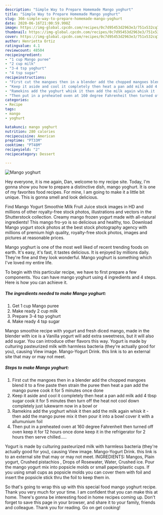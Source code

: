 ```yaml
---
description: "Simple Way to Prepare Homemade Mango yoghurt"
title: "Simple Way to Prepare Homemade Mango yoghurt"
slug: 366-simple-way-to-prepare-homemade-mango-yoghurt
date: 2020-06-16T21:00:59.998Z
image: https://img-global.cpcdn.com/recipes/0c7d95453d2963e3/751x532cq70/mango-yoghurt-recipe-main-photo.jpg
thumbnail: https://img-global.cpcdn.com/recipes/0c7d95453d2963e3/751x532cq70/mango-yoghurt-recipe-main-photo.jpg
cover: https://img-global.cpcdn.com/recipes/0c7d95453d2963e3/751x532cq70/mango-yoghurt-recipe-main-photo.jpg
author: Henrietta Ortiz
ratingvalue: 4.1
reviewcount: 48504
recipeingredient:
- "1 cup Mango puree"
- "2 cup milk"
- "3-4 tsp yoghurt"
- "4 tsp sugar"
recipeinstructions:
- "First cut the mangoes then in a blender add the chopped mangoes blend it to a fine paste then strain the puree then heat a pan add the mango puree cook it for 5 minutes once done"
- "Keep it aside and cool it completely then heat a pan add milk add 4 tbsp sugar cook it for 5 minutes then turn off the heat not cool down completely just lukewarm now in a bowl or"
- "Ramekins add the yoghurt whisk it then add the milk again whisk it  then add the mango puree mix it then pour it into a bowl cover it with a allumunium foil"
- "Then put in a preheated oven at 160 degree Fahrenheit then turned off oven keep it for 12 hours once done keep it in the refrigerator for 2 hours then serve chilled....."
categories:
- Recipe
tags:
- mango
- yoghurt

katakunci: mango yoghurt 
nutrition: 280 calories
recipecuisine: American
preptime: "PT33M"
cooktime: "PT48M"
recipeyield: "2"
recipecategory: Dessert

---
```



![Mango yoghurt](https://img-global.cpcdn.com/recipes/0c7d95453d2963e3/751x532cq70/mango-yoghurt-recipe-main-photo.jpg)

Hey everyone, it is me again, Dan, welcome to my recipe site. Today, I'm gonna show you how to prepare a distinctive dish, mango yoghurt. It is one of my favorites food recipes. For mine, I am going to make it a little bit unique. This is gonna smell and look delicious.

Find Mango Yogurt Smoothie Milk Fruit Juice stock images in HD and millions of other royalty-free stock photos, illustrations and vectors in the Shutterstock collection. Creamy mango frozen yogurt made with all-natural ingredients! This mango fro-yo is so delicious and healthy, too. Download Mango yogurt stock photos at the best stock photography agency with millions of premium high quality, royalty-free stock photos, images and pictures at reasonable prices.

Mango yoghurt is one of the most well liked of recent trending foods on earth. It's easy, it's fast, it tastes delicious. It is enjoyed by millions daily. They're fine and they look wonderful. Mango yoghurt is something which I've loved my entire life.


To begin with this particular recipe, we have to first prepare a few components. You can have mango yoghurt using 4 ingredients and 4 steps. Here is how you can achieve it.

<!--inarticleads1-->

##### The ingredients needed to make Mango yoghurt:

1. Get 1 cup Mango puree
1. Make ready 2 cup milk
1. Prepare 3-4 tsp yoghurt
1. Make ready 4 tsp sugar


Mango smoothie recipe with yogurt and fresh diced mango, made in the blender with ice is a Vanilla yogurt will add extra sweetness, but it will also add sugar. You can introduce other flavors this way. Yogurt is made by culturing pasteurized milk with harmless bacteria (they&#39;re actually good for you), causing View image. Mango-Yogurt Drink. this link is to an external site that may or may not meet. 

<!--inarticleads2-->

##### Steps to make Mango yoghurt:

1. First cut the mangoes then in a blender add the chopped mangoes blend it to a fine paste then strain the puree then heat a pan add the mango puree cook it for 5 minutes once done
1. Keep it aside and cool it completely then heat a pan add milk add 4 tbsp sugar cook it for 5 minutes then turn off the heat not cool down completely just lukewarm now in a bowl or
1. Ramekins add the yoghurt whisk it then add the milk again whisk it  - then add the mango puree mix it then pour it into a bowl cover it with a allumunium foil
1. Then put in a preheated oven at 160 degree Fahrenheit then turned off oven keep it for 12 hours once done keep it in the refrigerator for 2 hours then serve chilled.....


Yogurt is made by culturing pasteurized milk with harmless bacteria (they&#39;re actually good for you), causing View image. Mango-Yogurt Drink. this link is to an external site that may or may not meet. INGREDIENTS: Mangos, Plain yogurt, Crushed pistachios , Drops of Rosewater, Water, Crushed ice. Pour the mango yogurt mix into popsicle molds or small paper/plastic cups. If you using small cups as popsicle molds you can cover them with foil and insert the popsicle stick thru the foil to keep them in. 

So that's going to wrap this up with this special food mango yoghurt recipe. Thank you very much for your time. I am confident that you can make this at home. There's gonna be interesting food in home recipes coming up. Don't forget to save this page in your browser, and share it to your family, friends and colleague. Thank you for reading. Go on get cooking!
